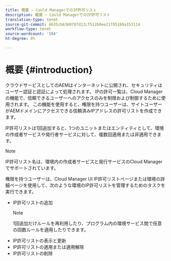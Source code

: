 ```yaml
---
title: 概要 — Could ManagerでのIP許可リスト
description: 概要 — Could ManagerでのIP許可リスト
translation-type: tm+mt
source-git-commit: 4635cb6360707d12cf512b0ee21f05169a153114
workflow-type: tm+mt
source-wordcount: '194'
ht-degree: 0%

---
```



# 概要 {#introduction}

クラウドサービスとしてのAEMはインターネットに公開され、セキュリティはユーザー認証と認証によって処理されます。 IPの許可一覧は、Cloud Managerの機能で、信頼できるユーザーへのアクセスのみを制限および制御するために使用されます。 この機能を使用すると、権限を持つユーザーは、サイトユーザーがAEMドメインにアクセスできる信頼済みIPアドレスの許可リストを作成できます。

IP許可リストは1回追加すると、1つのユニットまたはエンティティとして、環境の作成者サービスや発行者サービスに対して、複数回適用または非適用できます。

>[!NOTE]
>IP許可リスト名は、環境内の作成者サービスと発行サービスのCloud Managerでサポートされています。

権限を持つユーザーは、Cloud Manager UI IP許可リストページまたは環境の詳細ページを使用して、次のような環境のIP許可リストを管理するためのタスクを実行できます。

* IP許可リストの追加
   >[!NOTE]
   > 1回追加だけルールを再利用したり、プログラム内の環境サービス間で任意の回数ルールを適用したりできます。
* IP許可リストの表示と更新
* IP許可リストの適用または適用解除
* IP許可リストの削除